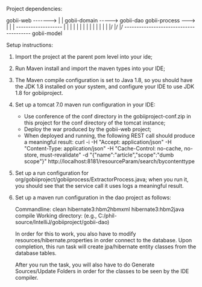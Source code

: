 Project dependencies:

gobii-web -------> |
                   | gobii-domain -----> gobii-dao
gobii-process ---> |        |               |
-------------------         |               |
        |                   |               |
        |                   |               |
        |                   |               |
        |                   |               |
       \|/                 \|/             \|/
       ---------------------------------------
                      gobii-model

Setup instructions:
1) Import the project at the parent pom level into your ide;
2) Run Maven install and import the maven types into your IDE;
3) The Maven compile configuration is set to Java 1.8, so you should have the JDK 1.8
   installed on your system, and configure your IDE to use JDK 1.8 for gobiiproject.
3) Set up a tomcat 7.0 maven run configuration in your IDE:
    * Use conference of the conf directory in the gobiiproject-conf.zip in this
      project for the conf directory of the tomcat instance;
    * Deploy the war produced by the gobii-web project;
    * When deployed and running, the following REST call should produce a
      meaningful result:
      curl -i -H "Accept: application/json" -H "Content-Type: application/json"  -H "Cache-Control: no-cache, no-store, must-revalidate" -d "{\"name\":\"article\",\"scope\":\"dumb scope\"}" http://localhost:8181/resourceParam/search/bycontenttype

4) Set up a run configuration for org/gobiiproject/gobiiprocess/ExtractorProcess.java;
   when you run it, you should see that the service call it uses logs a meaningful result.

5) Set up a maven run configuration in the dao project as follows:

   Commandline: clean hibernate3:hbm2hbmxml hibernate3:hbm2java compile
   Working directory: <physical-path-to-module> (e.g., C:/phil-source/IntelliJ/gobiiproject/gobii-dao)

   In order for this to work, you also have to modify resources/hibernate.properties in order
   connect to the database. Upon completion, this run task will create jpa/hibernate entity
   classes from the database tables.

   After you run the task, you will also have to do Generate Sources/Update Folders in order
   for the classes to be seen by the IDE compiler.



